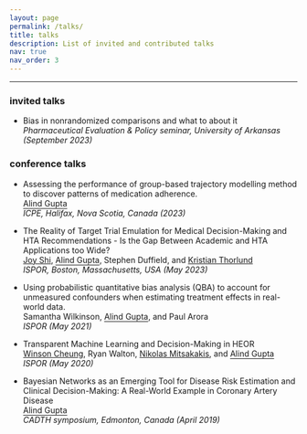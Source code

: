 ```yaml
---
layout: page
permalink: /talks/
title: talks
description: List of invited and contributed talks
nav: true
nav_order: 3
---
```


---

### invited talks
- Bias in nonrandomized comparisons and what to about it\
*Pharmaceutical Evaluation & Policy seminar, University of Arkansas (September 2023)*


### conference talks
- Assessing the performance of group-based trajectory modelling method to discover patterns of medication adherence.\
<span style="text-decoration: underline; text-underline-offset: 3px">Alind Gupta</span>\
*ICPE, Halifax, Nova Scotia, Canada (2023)*

- The Reality of Target Trial Emulation for Medical Decision-Making and HTA Recommendations - Is the Gap Between Academic and HTA Applications too Wide?\
[Joy Shi](https://www.hsph.harvard.edu/profile/joy-shi/), <span style="text-decoration: underline; text-underline-offset: 3px">Alind Gupta</span>, Stephen Duffield, and [Kristian Thorlund](https://experts.mcmaster.ca/display/thorluk)\
*ISPOR, Boston, Massachusetts, USA (May 2023)*

- Using probabilistic quantitative bias analysis (QBA) to account for unmeasured confounders when estimating treatment effects in real-world data.\
Samantha Wilkinson, <span style="text-decoration: underline; text-underline-offset: 3px">Alind Gupta</span>, and Paul Arora\
*ISPOR (May 2021)*

- Transparent Machine Learning and Decision-Making in HEOR\
[Winson Cheung](https://contacts.ucalgary.ca/info/chs/profiles/1-7613821), Ryan Walton, [Nikolas Mitsakakis](https://www.dlsph.utoronto.ca/faculty-profile/mitsakakis-nicholas/), and <span style="text-decoration: underline; text-underline-offset: 3px">Alind Gupta</span>\
*ISPOR (May 2020)*

- Bayesian Networks as an Emerging Tool for Disease Risk Estimation and Clinical Decision-Making: A Real-World Example in Coronary Artery Disease\
<span style="text-decoration: underline; text-underline-offset: 3px">Alind Gupta</span>\
*CADTH symposium, Edmonton, Canada (April 2019)*

